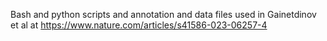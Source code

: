 Bash and python scripts and annotation and data files used in Gainetdinov et al at https://www.nature.com/articles/s41586-023-06257-4